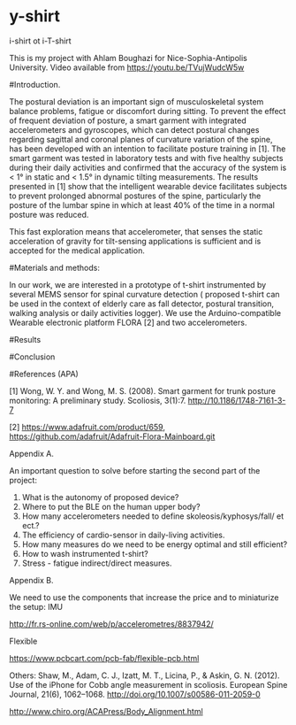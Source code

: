 # y-shirt

i-shirt ot i-T-shirt

This is my project with Ahlam Boughazi  for Nice-Sophia-Antipolis University.
Video available from https://youtu.be/TVujWudcW5w

#Introduction.

The postural deviation is an important sign of musculoskeletal system balance problems, fatigue or discomfort during sitting. To prevent the effect of frequent deviation of posture, a smart garment with integrated accelerometers and gyroscopes, which can detect postural changes regarding sagittal and coronal planes of curvature variation of the spine, has been developed with an intention to facilitate posture training in [1]. The smart garment was tested in laboratory tests and with five healthy subjects during their daily activities and confirmed that the accuracy of the system is < 1° in static and < 1.5° in dynamic tilting measurements. The results presented in [1] show that the intelligent wearable device facilitates subjects to prevent prolonged abnormal postures of the spine, particularly the posture of the lumbar spine in which at least 40% of the time in a normal posture was reduced.

This fast exploration means that accelerometer, that senses the static acceleration of gravity for tilt-sensing applications is sufficient and is accepted for the medical application.

#Materials and methods:

In our work, we are interested in a prototype of t-shirt instrumented by several MEMS sensor for spinal curvature detection ( proposed t-shirt can be used in the context of elderly care as fall detector, postural transition, walking analysis or daily activities logger).
We use the Arduino-compatible  Wearable electronic platform FLORA [2] and two accelerometers. 

#Results


#Conclusion



#References (APA)


[1] Wong, W. Y. and Wong, M. S. (2008). Smart garment for trunk posture monitoring: A preliminary study. Scoliosis, 3(1):7.
http://10.1186/1748-7161-3-7

[2] https://www.adafruit.com/product/659, https://github.com/adafruit/Adafruit-Flora-Mainboard.git

Appendix A.

An important question to solve before starting the second part of the project:
1. What is the autonomy of proposed device?
2. Where to put the BLE on the human upper body?
3. How many accelerometers needed to define skoleosis/kyphosys/fall/ et ect.?
4. The efficiency of cardio-sensor in daily-living activities.
5. How many measures do we need to be energy optimal and still efficient?
6. How to wash instrumented t-shirt?
7. Stress - fatigue indirect/direct measures.

Appendix B.

We need to use the components that increase the price and to miniaturize the setup:
IMU


http://fr.rs-online.com/web/p/accelerometres/8837942/

Flexible

https://www.pcbcart.com/pcb-fab/flexible-pcb.html

Others:
Shaw, M., Adam, C. J., Izatt, M. T., Licina, P., & Askin, G. N. (2012). Use of the iPhone for Cobb angle measurement in scoliosis. European Spine Journal, 21(6), 1062–1068. http://doi.org/10.1007/s00586-011-2059-0

http://www.chiro.org/ACAPress/Body_Alignment.html


